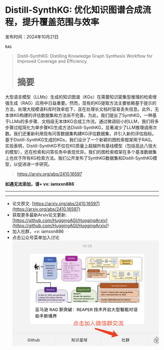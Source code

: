 # Distill-SynthKG: 优化知识图谱合成流程，提升覆盖范围与效率
发布时间：2024年10月21日

`RAG`
> Distill-SynthKG: Distilling Knowledge Graph Synthesis Workflow for Improved Coverage and Efficiency
>
> # 摘要
大型语言模型（LLMs）生成的知识图谱（KGs）在需要知识密集型推理的检索增强生成（RAG）应用中日益重要。然而，现有的KG提取方法主要依赖基于提示的方法，处理大规模语料库时效率低下，且在处理长文档时容易丢失信息。此外，无本体KG构建的评估数据集和方法尚不完善。为此，我们提出了SynthKG，一种基于LLMs的多步骤、文档级无本体KG合成工作流。通过微调较小的LLM，我们将多步骤过程简化为单步骤KG生成方法Distill-SynthKG，显著减少了LLM推理调用次数。我们还重新利用现有问答数据集构建KG评估数据集，并引入新的评估指标。基于Distill-SynthKG生成的KGs，我们设计了一个新颖的图检索框架用于RAG。实验表明，Distill-SynthKG不仅在KG质量上超越所有基线模型（包括高达八倍大的模型），还在检索和问答任务中表现优异。我们的图检索框架在多个基准数据集上也优于所有KG检索方法。我们公开发布了SynthKG数据集和Distill-SynthKG模型，以促进进一步研究。
>
> https://arxiv.org/abs/2410.16597

**如遇无法添加，请+ vx: iamxxn886**
<hr />


<hr />

- 论文原文: [https://arxiv.org/abs/2410.16597](https://arxiv.org/abs/2410.16597)
- 获取更多最新Arxiv论文更新: [https://github.com/HuggingAGI/HuggingArxiv](https://github.com/HuggingAGI/HuggingArxiv)!
- 加入社群，+v: iamxxn886
- 点击公众号菜单加入讨论
![](https://raw.githubusercontent.com/HuggingAGI/wx_assets/main/2024/07/31/1722434818326-94339e92-22f1-4472-9d27-fed232f70b5d.jpeg)
